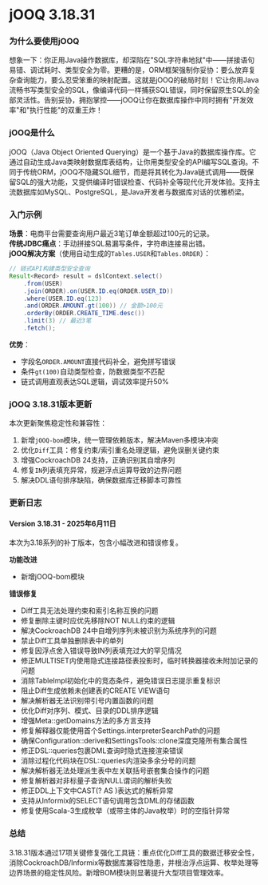 # jOOQ 3.18.31
### 为什么要使用jOOQ  
想象一下：你正用Java操作数据库，却深陷在"SQL字符串地狱"中——拼接语句易错、调试耗时、类型安全为零。更糟的是，ORM框架强制你妥协：要么放弃复杂查询能力，要么忍受笨重的映射配置。这就是jOOQ的破局时刻！它让你用Java流畅书写类型安全的SQL，像编译代码一样捕获SQL错误，同时保留原生SQL的全部灵活性。告别妥协，拥抱掌控——jOOQ让你在数据库操作中同时拥有"开发效率"和"执行性能"的双重王炸！

### jOOQ是什么  
jOOQ（Java Object Oriented Querying）是一个基于Java的数据库操作库。它通过自动生成Java类映射数据库表结构，让你用类型安全的API编写SQL查询。不同于传统ORM，jOOQ不隐藏SQL细节，而是将其转化为Java链式调用——既保留SQL的强大功能，又提供编译时错误检查、代码补全等现代化开发体验。支持主流数据库如MySQL、PostgreSQL，是Java开发者与数据库对话的优雅桥梁。

### 入门示例  
**场景**：电商平台需要查询用户最近3笔订单金额超过100元的记录。  
**传统JDBC痛点**：手动拼接SQL易漏写条件，字符串连接易出错。  
**jOOQ解决方案**（使用自动生成的`Tables.USER`和`Tables.ORDER`）：  
```java
// 链式API构建类型安全查询
Result<Record> result = dslContext.select()
    .from(USER)
    .join(ORDER).on(USER.ID.eq(ORDER.USER_ID))
    .where(USER.ID.eq(123)
    .and(ORDER.AMOUNT.gt(100)) // 金额>100元
    .orderBy(ORDER.CREATE_TIME.desc())
    .limit(3) // 最近3笔
    .fetch();
```
**优势**：  
- 字段名`ORDER.AMOUNT`直接代码补全，避免拼写错误  
- 条件`gt(100)`自动类型检查，防数据类型不匹配  
- 链式调用直观表达SQL逻辑，调试效率提升50%  

### jOOQ 3.18.31版本更新  
本次更新聚焦稳定性和兼容性：  
1. 新增`jOOQ-bom`模块，统一管理依赖版本，解决Maven多模块冲突  
2. 优化`Diff`工具：修复约束/索引重名处理逻辑，避免误删关键约束  
3. 增强CockroachDB 24支持，正确识别其自增序列  
4. 修复`IN`列表填充异常，规避浮点运算导致的边界问题  
5. 解决DDL语句排序缺陷，确保数据库迁移脚本可靠性  

### 更新日志  
#### Version 3.18.31 - 2025年6月11日  
本次为3.18系列的补丁版本，包含小幅改进和错误修复。  

**功能改进**  
- 新增jOOQ-bom模块  

**错误修复**  
- Diff工具无法处理约束和索引名称互换的问题  
- 修复删除主键时应优先移除NOT NULL约束的逻辑  
- 解决CockroachDB 24中自增列序列未被识别为系统序列的问题  
- 禁止Diff工具单独删除表中的单列  
- 修复因浮点舍入错误导致IN列表填充过大的罕见情况  
- 修正MULTISET内使用隐式连接路径表投影时，临时转换器接收未附加记录的问题  
- 消除TableImpl初始化中的竞态条件，避免错误日志提示重复标识  
- 阻止Diff生成依赖未创建表的CREATE VIEW语句  
- 解决解析器无法识别带引号内置函数的问题  
- 优化Diff对序列、模式、目录的DDL排序逻辑  
- 增强Meta::getDomains方法的多方言支持  
- 修复解释器仅能使用首个Settings.interpreterSearchPath的问题  
- 确保Configuration::derive和SettingsTools::clone深度克隆所有集合属性  
- 修正DSL::queries包裹DML查询时隐式连接渲染错误  
- 消除过程化代码块在DSL::queries内渲染多余分号的问题  
- 解决解析器无法处理派生表中左关联括号嵌套集合操作的问题  
- 修复解析器对非标量子查询NULL谓词的解析失败  
- 修正DDL上下文中CAST(? AS <type>)表达式的解析异常  
- 支持从Informix的SELECT语句调用包含DML的存储函数  
- 修复使用Scala-3生成枚举（或带主体的Java枚举）时的空指针异常  

### 总结  
3.18.31版本通过17项关键修复强化工具链：重点优化Diff工具的数据迁移安全性，消除CockroachDB/Informix等数据库兼容性隐患，并根治浮点运算、枚举处理等边界场景的稳定性风险。新增BOM模块则显著提升大型项目管理效率。